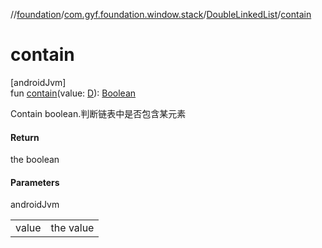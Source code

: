 //[foundation](../../../index.md)/[com.gyf.foundation.window.stack](../index.md)/[DoubleLinkedList](index.md)/[contain](contain.md)

# contain

[androidJvm]\
fun [contain](contain.md)(value: [D](index.md)): [Boolean](https://kotlinlang.org/api/core/kotlin-stdlib/kotlin/-boolean/index.html)

Contain boolean.判断链表中是否包含某元素

#### Return

the boolean

#### Parameters

androidJvm

| | |
|---|---|
| value | the value |
